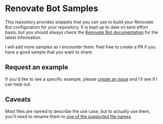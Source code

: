 # Renovate Bot Samples

This repository provides snippets that you can use to build your Renovate Bot configuration for your repository.
It is kept up to date on best effort basis, but you should always check
the [Renovate Bot documentation](https://docs.renovatebot.com/) for the latest information.

I will add more samples as I encounter them. Feel free to create a PR if you have a good sample that you want to share.

## Request an example

If you'd like to see a specific example, please [create an issue](https://github.com/trietsch/renovate-samples/issues/new) and I'll see if I can help out.


## Caveats

Most files are named to describe the use case, but to actually use them, you'll need to rename them to [one of the supported file names](https://docs.renovatebot.com/configuration-options/).

